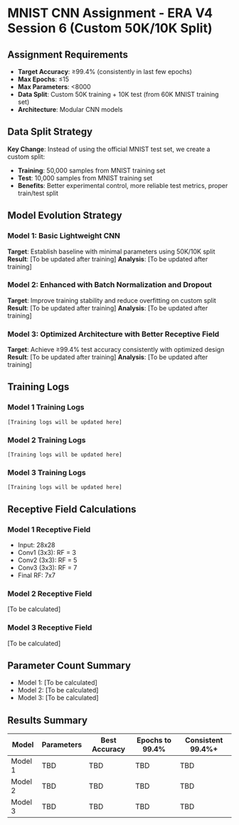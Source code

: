 # MNIST CNN Assignment - ERA V4 Session 6 (Custom 50K/10K Split)

## Assignment Requirements
- **Target Accuracy**: ≥99.4% (consistently in last few epochs)
- **Max Epochs**: ≤15
- **Max Parameters**: <8000
- **Data Split**: Custom 50K training + 10K test (from 60K MNIST training set)
- **Architecture**: Modular CNN models

## Data Split Strategy
**Key Change**: Instead of using the official MNIST test set, we create a custom split:
- **Training**: 50,000 samples from MNIST training set
- **Test**: 10,000 samples from MNIST training set  
- **Benefits**: Better experimental control, more reliable test metrics, proper train/test split

## Model Evolution Strategy

### Model 1: Basic Lightweight CNN
**Target**: Establish baseline with minimal parameters using 50K/10K split
**Result**: [To be updated after training]
**Analysis**: [To be updated after training]

### Model 2: Enhanced with Batch Normalization and Dropout
**Target**: Improve training stability and reduce overfitting on custom split
**Result**: [To be updated after training]
**Analysis**: [To be updated after training]

### Model 3: Optimized Architecture with Better Receptive Field
**Target**: Achieve ≥99.4% test accuracy consistently with optimized design
**Result**: [To be updated after training]
**Analysis**: [To be updated after training]

## Training Logs

### Model 1 Training Logs
```
[Training logs will be updated here]
```

### Model 2 Training Logs
```
[Training logs will be updated here]
```

### Model 3 Training Logs
```
[Training logs will be updated here]
```

## Receptive Field Calculations

### Model 1 Receptive Field
- Input: 28x28
- Conv1 (3x3): RF = 3
- Conv2 (3x3): RF = 5  
- Conv3 (3x3): RF = 7
- Final RF: 7x7

### Model 2 Receptive Field
[To be calculated]

### Model 3 Receptive Field
[To be calculated]

## Parameter Count Summary
- Model 1: [To be calculated]
- Model 2: [To be calculated]
- Model 3: [To be calculated]

## Results Summary
| Model | Parameters | Best Accuracy | Epochs to 99.4% | Consistent 99.4%+ |
|-------|------------|---------------|------------------|-------------------|
| Model 1 | TBD | TBD | TBD | TBD |
| Model 2 | TBD | TBD | TBD | TBD |
| Model 3 | TBD | TBD | TBD | TBD |